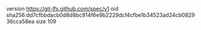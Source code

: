 version https://git-lfs.github.com/spec/v1
oid sha256:dd7cfbbdacb0d8d8bc914f6e9b2229dcf4cfbe1b34523ad24cb082936cca58ea
size 109
